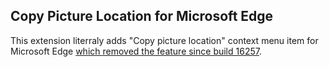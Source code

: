 ## Copy Picture Location for Microsoft Edge

This extension literraly adds "Copy picture location" context menu item for Microsoft Edge [which removed the feature since build 16257](https://developer.microsoft.com/en-us/microsoft-edge/platform/issues/13071853/).
